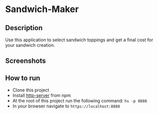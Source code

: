 # Sandwich-Maker

## Description
Use this application to select sandwich toppings and get a final cost for your sandwich creation.

## Screenshots



## How to run
* Clone this project 
* Install [http-server](https://www.npmjs.com/package/http-server) from npm
* At the root of this project run the following command: `hs -p 8888`
* In your browser navigate to `https://localhost:8888`